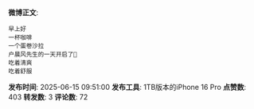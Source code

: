 **微博正文**: 
```
早上好
一杯咖啡
一个蛋卷沙拉
户晨风先生的一天开启了🙏
吃着清爽
吃着舒服
```
**发布时间**: 2025-06-15 09:51:00
**发布工具**: 1TB版本的iPhone 16 Pro
**点赞数**: 403
**转发数**: 3
**评论数**: 72
